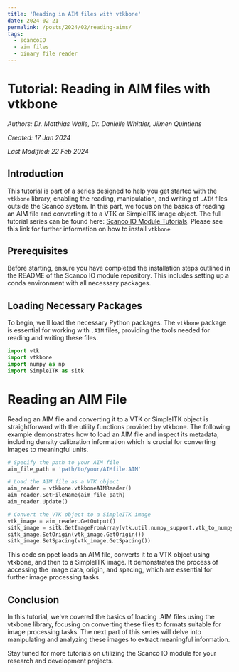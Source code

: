 ```yaml
---
title: 'Reading in AIM files with vtkbone'
date: 2024-02-21
permalink: /posts/2024/02/reading-aims/
tags:
  - scancoIO
  - aim files
  - binary file reader
---
```


# Tutorial: Reading in AIM files with vtkbone

*Authors: Dr. Matthias Walle, Dr. Danielle Whittier, Jilmen Quintiens*

*Created: 17 Jan 2024*

*Last Modified: 22 Feb 2024*

## Introduction

This tutorial is part of a series designed to help you get started with the `vtkbone` library, enabling the reading, manipulation, and writing of `.AIM` files outside the Scanco system. In this part, we focus on the basics of reading an AIM file and converting it to a VTK or SimpleITK image object. The full tutorial series can be found here: [Scanco IO Module Tutorials](https://github.com/OpenMSKImaging/vtkbone/tree/master/Tutorials). Please see this link for further information on how to install `vtkbone`


## Prerequisites

Before starting, ensure you have completed the installation steps outlined in the README of the Scanco IO module repository. This includes setting up a conda environment with all necessary packages.

## Loading Necessary Packages

To begin, we'll load the necessary Python packages. The `vtkbone` package is essential for working with `.AIM` files, providing the tools needed for reading and writing these files.

```python
import vtk
import vtkbone
import numpy as np
import SimpleITK as sitk
```

# Reading an AIM File
Reading an AIM file and converting it to a VTK or SimpleITK object is straightforward with the utility functions provided by vtkbone. The following example demonstrates how to load an AIM file and inspect its metadata, including density calibration information which is crucial for converting images to meaningful units.

```python
# Specify the path to your AIM file
aim_file_path = 'path/to/your/AIMfile.AIM'

# Load the AIM file as a VTK object
aim_reader = vtkbone.vtkboneAIMReader()
aim_reader.SetFileName(aim_file_path)
aim_reader.Update()

# Convert the VTK object to a SimpleITK image
vtk_image = aim_reader.GetOutput()
sitk_image = sitk.GetImageFromArray(vtk.util.numpy_support.vtk_to_numpy(vtk_image.GetPointData().GetScalars()))
sitk_image.SetOrigin(vtk_image.GetOrigin())
sitk_image.SetSpacing(vtk_image.GetSpacing())
```

This code snippet loads an AIM file, converts it to a VTK object using vtkbone, and then to a SimpleITK image. It demonstrates the process of accessing the image data, origin, and spacing, which are essential for further image processing tasks.

## Conclusion
In this tutorial, we've covered the basics of loading .AIM files using the vtkbone library, focusing on converting these files to formats suitable for image processing tasks. The next part of this series will delve into manipulating and analyzing these images to extract meaningful information.

Stay tuned for more tutorials on utilizing the Scanco IO module for your research and development projects.


